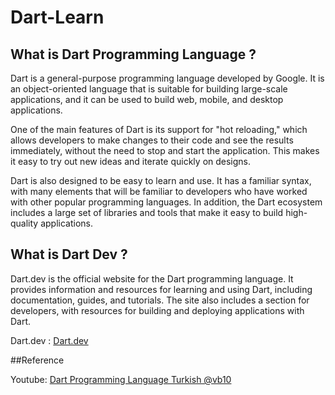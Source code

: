 # Dart-Learn


## What is Dart Programming Language ?

Dart is a general-purpose programming language developed by Google. It is an object-oriented language that is suitable for building large-scale applications, and it can be used to build web, mobile, and desktop applications.

One of the main features of Dart is its support for "hot reloading," which allows developers to make changes to their code and see the results immediately, without the need to stop and start the application. This makes it easy to try out new ideas and iterate quickly on designs.

Dart is also designed to be easy to learn and use. It has a familiar syntax, with many elements that will be familiar to developers who have worked with other popular programming languages. In addition, the Dart ecosystem includes a large set of libraries and tools that make it easy to build high-quality applications.


## What is Dart Dev ?
Dart.dev is the official website for the Dart programming language. It provides information and resources for learning and using Dart, including documentation, guides, and tutorials. The site also includes a section for developers, with resources for building and deploying applications with Dart.





Dart.dev : [Dart.dev](https://dart.dev/)






##Reference

Youtube: [Dart Programming Language Turkish @vb10](https://www.youtube.com/watch?v=H6NJHb5BJyE)